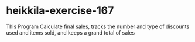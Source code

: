 # heikkila-exercise-167
This Program Calculate final sales, tracks the number and type of discounts used and items sold, and keeps a grand total of sales
